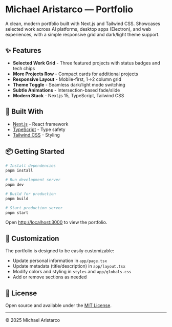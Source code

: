 # Michael Aristarco — Portfolio

A clean, modern portfolio built with Next.js and Tailwind CSS. Showcases selected work across AI platforms, desktop apps (Electron), and web experiences, with a simple responsive grid and dark/light theme support.

## ✨ Features

- **Selected Work Grid** - Three featured projects with status badges and tech chips
- **More Projects Row** - Compact cards for additional projects
- **Responsive Layout** - Mobile-first, 1→2 column grid
- **Theme Toggle** - Seamless dark/light mode switching
- **Subtle Animations** - Intersection-based fade/slide
- **Modern Stack** - Next.js 15, TypeScript, Tailwind CSS

## 🚀 Built With

- [Next.js](https://nextjs.org/) - React framework
- [TypeScript](https://www.typescriptlang.org/) - Type safety
- [Tailwind CSS](https://tailwindcss.com/) - Styling
  

## 📦 Getting Started

```bash
# Install dependencies
pnpm install

# Run development server
pnpm dev

# Build for production
pnpm build

# Start production server
pnpm start
```

Open [http://localhost:3000](http://localhost:3000) to view the portfolio.

## 🎨 Customization

The portfolio is designed to be easily customizable:

- Update personal information in `app/page.tsx`
- Update metadata (title/description) in `app/layout.tsx`
- Modify colors and styling in `styles` and `app/globals.css`
- Add or remove sections as needed

## 📄 License

Open source and available under the [MIT License](LICENSE).

---

© 2025 Michael Aristarco
